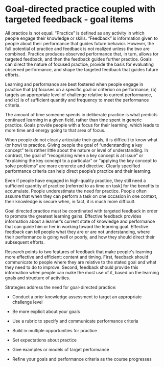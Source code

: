# Goal-directed practice coupled with targeted feedback - goal items

All practice is not equal. “Practice” is defined as any activity in which people engage their knowledge or skills. “Feedback” is information given to people about their performance that guides future behavior. However, the full potential of practice and feedback is not realized unless the two are combined. Practice produces observed performance that, in turn, allows tor targeted feedback, and then the feedback guides further practice. Goals can direct the nature of focused practice, provide the basis for evaluating observed performance, and shape the targeted feedback that guides future efforts.

Learning and performance are best fostered when people engage in practice that (a) focuses on a specific goal or criterion on performance, (b) targets an appropriate level of challenge relative to current performance, and (c) is of sufficient quantity and frequency to meet the performance criteria.

The amount of time someone spends in deliberate practice is what predicts continued learning in a given field, rather than time spent in generic practice. Goals provide people with a focus for their learning, which leads to more time and energy going to that area of focus. 

When people do not clearly articulate their goals, it is difficult to know what (or how) to practice. Giving people the goal of “understanding a key concept” tells rather little about the nature or level of understanding. In contrast, the goal of “recognizing when a key concept is at issue” or “explaining the key concept to a particular” or “applying the key concept to solve problems” are more concrete and directive. Clearly specified performance criteria can help direct people’s practice and their learning. 

Even if people have engaged in high-quality practice, they still need a sufficient quantity of practice [referred to as time on task] for the benefits to accumulate. People underestimate the need for practice. People often assume that when they can perform a task on one occasion in one context, their knowledge is secure when, in fact, it is much more difficult.

Goal directed practice must be coordinated with targeted feedback in order to promote the greatest learning gains. Effective feedback provides information about a learner’s current state of knowledge and performance that can guide him or her in working toward the learning goal. Effective feedback can tell people what they are or are not understanding, where their performance is going well or poorly, and how they should direct their subsequent efforts. 

Research points to two features of feedback that make people's learning more effective and efficient: content and timing. First, feedback should communicate to people where they are relative to the stated goal and what they need to do to improve. Second, feedback should provide this information when people can make the most use of it, based on the learning goals and structure of activities.


Strategies address the need for goal-directed practice:

* Conduct a prior knowledge assessment to target an appropriate challenge level

* Be more explicit about your goals

* Use a rubric to specify and communicate performance criteria

* Build in multiple opportunities for practice

* Set expectations about practice

* Give examples or models of target performance

* Refine your goals and performance criteria as the course progresses
